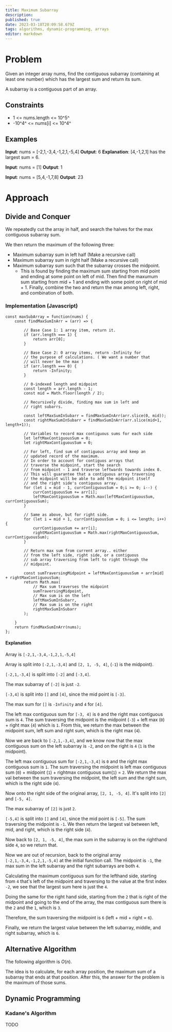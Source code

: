 ```yaml
---
title: Maximum Subarray
description: 
published: true
date: 2023-03-18T20:09:58.679Z
tags: algorithms, dynamic-programming, arrays
editor: markdown
---
```


# Problem
Given an integer array nums, find the contiguous subarray (containing at least one number) which has the largest sum and return its sum.

A subarray is a contiguous part of an array.


## Constraints
- 1 <= nums.length <= 10^5^
- -10^4^ <= nums[i] <= 10^4^

## Examples
**Input**: nums = [-2,1,-3,4,-1,2,1,-5,4]
**Output**: 6
**Explanation**: [4,-1,2,1] has the largest sum = 6.

**Input**: nums = [1]
**Output**: 1

**Input**: nums = [5,4,-1,7,8]
**Output**: 23

# Approach
## Divide and Conquer
We repeatedly cut the array in half, and search the halves for the max contiguous subarray sum. 

We then return the maximum of the following three: 
- Maximum subarray sum in left half (Make a recursive call)
- Maximum subarray sum in right half (Make a recursive call)
- Maximum subarray sum such that the subarray crosses the midpoint. 
	- This is found by finding the maximum sum starting from mid point and ending at some point on left of mid. Then find the maxumum sum starting from mid + 1 and ending with some point on right of mid + 1. Finally, combine the two and return the max among left, right, and combination of both. 

### Implementation (Javascript)
```
const maxSubArray = function(nums) {
    const findMaxSumInArr = (arr) => {

        // Base Case 1: 1 array item, return it.
        if (arr.length === 1) {
            return arr[0];
        }

        // Base Case 2: 0 array items, return -Infinity for 
        // the purpose of calculations. ( We want a number that 
        // will never be the max )
        if (arr.length === 0) {
            return -Infinity;
        }

        // 0-indexed length and midpoint
        const length = arr.length - 1;
        const mid = Math.floor(length / 2);

        // Recursively divide, finding max sum in left and 
        // right subarrs.

        const leftMaxSumInSubarr = findMaxSumInArr(arr.slice(0, mid));
        const rightMaxSumInSubarr = findMaxSumInArr(arr.slice(mid+1, length+1));

        // Variables to record max contiguous sums for each side
        let leftMaxContiguousSum = 0;
        let rightMaxContiguousSum = 0;

        // For left, find sum of contiguous array and keep an 
        // updated record of the maximum.
        // In order to account for contiguos arrays that 
        // traverse the midpoint, start the search 
        // from midpoint - 1 and traverse leftwards towards index 0.
        // This will guarantee that a contiguous array traversing
        // the midpoint will be able to add the midpoint itself
        // and the right side's contiguous array.
        for (let i = mid - 1, currContiguousSum = 0;i >= 0; i--) {
            currContiguousSum += arr[i];
            leftMaxContiguousSum = Math.max(leftMaxContiguousSum, currContiguousSum);
        }

        // Same as above, but for right side. 
        for (let i = mid + 1, currContiguousSum = 0; i <= length; i++) {
            currContiguousSum += arr[i];
            rightMaxContiguousSum = Math.max(rightMaxContiguousSum, currContiguousSum);
        }

        // Return max sum from current array.. either 
        // from the left side, right side, or a contiguous
        // sub array traversing from left to right through the 
        // midpoint.

        const sumTraversingMidpoint = leftMaxContiguousSum + arr[mid] + rightMaxContiguousSum;
        return Math.max(
            // Max sum traverses the midpoint
            sumTraversingMidpoint,
            // Max sum is on the left
            leftMaxSumInSubarr,
            // Max sum is on the right
            rightMaxSumInSubarr
        );

    }
    return findMaxSumInArr(nums);
};
```
#### Explanation 
Array is `[-2,1,-3,4,-1,2,1,-5,4]`

Array is split into `[-2,1,-3,4]` and `[2, 1, -5, 4]`, (`-1`) is the midpoint).

`[-2,1,-3,4]` is split into `[-2]` and `[-3,4]`.

The max subarray of `[-2]` is just `-2`.

`[-3,4]` is split into `[]` and `[4]`, since the mid point is `[-3]`.

The max sum for `[]` is `-Infinity` and `4` for `[4]`.

The left max contiguous sum for `[-3, 4]` is `0` and the right max contiguous sum is `4`. The sum traversing the midpoint is the midpoint (`-3`) + left max (`0`) + right max (`4`) which is `1`. From this, we return the max between the midpoint sum, left sum and right sum, which is the right max (`4`).

Now we are back to `[-2,1,-3,4]`, and we know now that the max contiguous sum on the left subarray is `-2`, and on the right is `4` (`1` is the midpoint). 

The left max contiguous sum for `[-2,1,-3,4]` is `0` and the right max contiguous sum is `1`. The sum traversing the midpoint is left max contiguous sum (`0`) + midpoint (`1`) + rightmax contiguous sum(`1`) = `2`. We return the max val between the sum traversing the midpoint, the left sum and the right sum, which is the right side (`4`).

Now onto the right side of the original array, `[2, 1, -5, 4]`. 
It's split into `[2]` and `[-5, 4]`. 

The max subarray of `[2]` is just `2`.

`[-5,4]` is split into `[]` and `[4]`, since the mid point is `[-5]`. The sum traversing the midpoint is `-1`. We then return the largest val between left, mid, and right, which is the right side (`4`).

Now back to `[2, 1, -5, 4]`, the max sum in the subarray is on the righthand side `4`, so we return that.

Now we are out of recursion,  back to the original array `[-2,1,-3,4,-1,2,1,-5,4]`
at the initial function call. The midpoint is `-1`, the max sum in the left subarray and the right subarrays are both `4`.

Calculating the maximum contiguous sum for the lefthand side, starting from `4` that's left of the midpoint and traversing to the value at the first index `-2`, we see that the largest sum here is just the `4`.

Doing the same for the right hand side, starting from the `2` that is right of the midpoint and going to the end of the array, the max contiguous sum there is the `2` and the `1`, which is `3`. 

Therefore, the sum traversing the midpoint is `6` (left + mid + right = `6`).

Finally, we return the largest value between the left subarray, middle, and right subarray, which is `6`.

## Alternative Algorithm
The following algorithm is $O(n)$. 

The idea is to calculate, for each array position, the maximum sum of a subarray that ends at that position. After this, the answer for the problem is the maximum of those sums. 


## Dynamic Programming
### Kadane's Algorithm
TODO